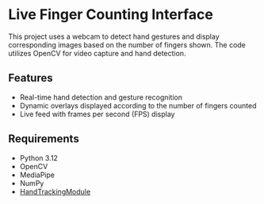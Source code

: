 # Live Finger Counting Interface
This project uses a webcam to detect hand gestures and display corresponding images based on the number of fingers shown. The code utilizes OpenCV for video capture and hand detection.

## Features

- Real-time hand detection and gesture recognition
- Dynamic overlays displayed according to the number of fingers counted
- Live feed with frames per second (FPS) display

## Requirements

- Python 3.12
- OpenCV
- MediaPipe
- NumPy
- [HandTrackingModule](HandTracking_module.py)

